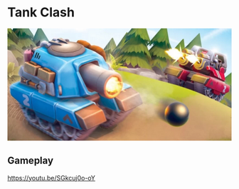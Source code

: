 # Tank Clash

![image](https://github.com/DavidWuAmaru/Tank-Clash/blob/main/Tank%20Clash.jpg)

## Gameplay
https://youtu.be/SGkcuj0o-oY
